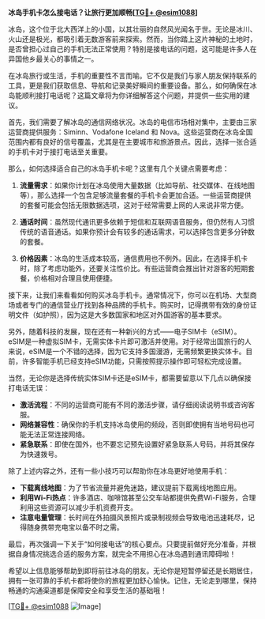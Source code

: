**冰岛手机卡怎么接电话？让旅行更加顺畅[[TG💪+ @esim1088](https://t.me/s/esim1088)]**

冰岛，这个位于北大西洋上的小国，以其壮丽的自然风光闻名于世。无论是冰川、火山还是极光，都吸引着无数游客前来探索。然而，当你踏上这片神秘的土地时，是否曾担心过自己的手机无法正常使用？特别是接电话的问题，这可能是许多人在异国他乡最关心的事情之一。

在冰岛旅行或生活，手机的重要性不言而喻。它不仅是我们与家人朋友保持联系的工具，更是我们获取信息、导航和记录美好瞬间的重要设备。那么，如何确保在冰岛能顺利接打电话呢？这篇文章将为你详细解答这个问题，并提供一些实用的建议。

首先，我们需要了解冰岛的通信网络状况。冰岛的电信市场相对集中，主要由三家运营商提供服务：Siminn、Vodafone Iceland 和 Nova。这些运营商在冰岛全国范围内都有良好的信号覆盖，尤其是在主要城市和旅游景点。因此，选择一张合适的手机卡对于接打电话至关重要。

那么，如何选择适合自己的冰岛手机卡呢？这里有几个关键点需要考虑：

1. **流量需求**：如果你计划在冰岛使用大量数据（比如导航、社交媒体、在线地图等），那么选择一个包含足够流量套餐的手机卡会更加合适。一些运营商提供的套餐可能会包括无限数据选项，这对于经常需要上网的人来说非常方便。

2. **通话时间**：虽然现代通讯更多依赖于短信和互联网语音服务，但仍然有人习惯传统的语音通话。如果你预计会有较多的通话需求，可以选择包含更多分钟数的套餐。

3. **价格因素**：冰岛的生活成本较高，通信费用也不例外。因此，在选择手机卡时，除了考虑功能外，还要关注性价比。有些运营商会推出针对游客的短期套餐，价格相对合理且使用便捷。

接下来，让我们来看看如何购买冰岛手机卡。通常情况下，你可以在机场、大型商场或者专门的通信营业厅找到各种品牌的手机卡。购买时，记得携带有效的身份证明文件（如护照），因为这是大多数国家和地区对外国游客的基本要求。

另外，随着科技的发展，现在还有一种新兴的方式——电子SIM卡（eSIM）。eSIM是一种虚拟SIM卡，无需实体卡片即可激活并使用。对于经常出国旅行的人来说，eSIM是一个不错的选择，因为它支持多国漫游，无需频繁更换实体卡。目前，许多智能手机已经支持eSIM功能，只需按照提示操作即可轻松完成设置。

当然，无论你是选择传统实体SIM卡还是eSIM卡，都需要留意以下几点以确保接打电话无误：

- **激活流程**：不同的运营商可能有不同的激活步骤，请仔细阅读说明书或咨询客服。
- **网络兼容性**：确保你的手机支持冰岛使用的频段，否则即使拥有当地号码也可能无法正常连接网络。
- **紧急联系**：即使在国外，也不要忘记预先设置好紧急联系人号码，并将其保存为快速拨号。

除了上述内容之外，还有一些小技巧可以帮助你在冰岛更好地使用手机：

- **下载离线地图**：为了节省流量并避免迷路，建议提前下载离线地图应用。
- **利用Wi-Fi热点**：许多酒店、咖啡馆甚至公交车站都提供免费Wi-Fi服务，合理利用这些资源可以减少手机资费开支。
- **注意电量管理**：长时间在外拍摄风景照片或录制视频会导致电池迅速耗尽，记得随身携带充电宝以备不时之需。

最后，再次强调一下关于“如何接电话”的核心要点。只要提前做好充分准备，并根据自身情况挑选合适的服务方案，就完全不用担心在冰岛遇到通讯障碍啦！

希望以上信息能够帮助到即将前往冰岛的朋友。无论你是短暂停留还是长期居住，拥有一张可靠的手机卡都将使你的旅程更加舒心愉快。记住，无论走到哪里，保持畅通的沟通渠道都是保障安全和享受生活的基础哦！

[[TG💪+ @esim1088](https://t.me/s/esim1088) ![Image](https://i.postimg.cc/4NQfJmqS/Snipaste-2025-05-13-00-14-12.png)]